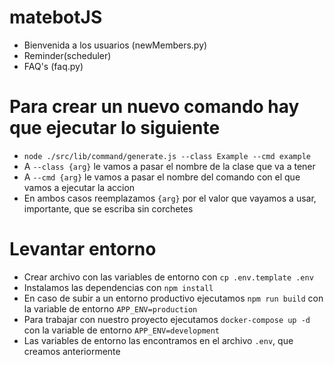 # matebotJS

- Bienvenida a los usuarios (newMembers.py)
- Reminder(scheduler)
- FAQ's (faq.py)

# Para crear un nuevo comando hay que ejecutar lo siguiente
- `node ./src/lib/command/generate.js --class Example --cmd example`
- A `--class {arg}` le vamos a pasar el nombre de la clase que va a tener
- A `--cmd {arg}` le vamos a pasar el nombre del comando con el que vamos a ejecutar la accion
- En ambos casos reemplazamos `{arg}` por el valor que vayamos a usar, importante, que se escriba sin corchetes

# Levantar entorno
- Crear archivo con las variables de entorno con `cp .env.template .env`
- Instalamos las dependencias con `npm install`
- En caso de subir a un entorno productivo ejecutamos `npm run build` con la variable de entorno `APP_ENV=production`
- Para trabajar con nuestro proyecto ejecutamos `docker-compose up -d` con la variable de entorno `APP_ENV=development`
- Las variables de entorno las encontramos en el archivo `.env`, que creamos anteriormente
